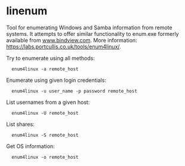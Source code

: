 # linenum

  Tool for enumerating Windows and Samba information from remote systems.
  It attempts to offer similar functionality to enum.exe formerly available from www.bindview.com.
  More information: <https://labs.portcullis.co.uk/tools/enum4linux/>.

  Try to enumerate using all methods:

      enum4linux -a remote_host

  Enumerate using given login credentials:

      enum4linux -u user_name -p password remote_host

  List usernames from a given host:

      enum4linux -U remote_host

  List shares:

      enum4linux -S remote_host

  Get OS information:

      enum4linux -o remote_host

